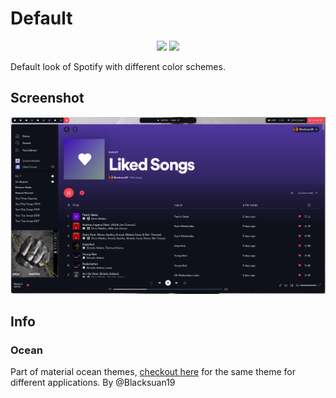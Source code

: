 # Default

<p align="center">
  <a href="https://github.com/spicetify/spicetify-cli"><img src="https://img.shields.io/badge/Spicetify-2.9.9-eb5a37"></a>
  <a href="https://github.com/spicetify/spicetify-cli"><img src="https://img.shields.io/badge/Spotify-1.1.85-1DB954"></a>
</p>

<!-- Please validate your theme's compatibility with the latest versions often, as we will remove themes that have become unsupported. -->

Default look of Spotify with different color schemes.

## Screenshot

![screenshot](./screenshots/ocean.png)

## Info

### Ocean

Part of material ocean themes, [checkout here](https://github.com/material-ocean) for the same theme for different applications. By @Blacksuan19
